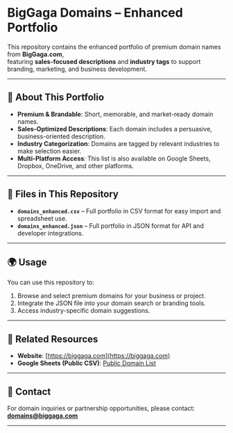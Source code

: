 # BigGaga Domains – Enhanced Portfolio

This repository contains the enhanced portfolio of premium domain names from **BigGaga.com**,  
featuring **sales-focused descriptions** and **industry tags** to support branding, marketing, and business development.

---

## 📌 About This Portfolio
- **Premium & Brandable**: Short, memorable, and market-ready domain names.
- **Sales-Optimized Descriptions**: Each domain includes a persuasive, business-oriented description.
- **Industry Categorization**: Domains are tagged by relevant industries to make selection easier.
- **Multi-Platform Access**: This list is also available on Google Sheets, Dropbox, OneDrive, and other platforms.

---

## 📂 Files in This Repository
- **`domains_enhanced.csv`** – Full portfolio in CSV format for easy import and spreadsheet use.
- **`domains_enhanced.json`** – Full portfolio in JSON format for API and developer integrations.

---

## 🌍 Usage
You can use this repository to:
1. Browse and select premium domains for your business or project.
2. Integrate the JSON file into your domain search or branding tools.
3. Access industry-specific domain suggestions.

---

## 🔗 Related Resources
- **Website**: [https://biggaga.com](https://biggaga.com)  
- **Google Sheets (Public CSV)**: [Public Domain List](https://docs.google.com/spreadsheets/d/e/2PACX-1vT9_5BDFQw0Li8_d7kD8dQ3YWtjfkFDchuSmMUWGmnV1mjmiaEmjhZG244sVlR40adZwhne9r9qn5ix/pub?gid=1529694897&single=true&output=csv)

---

## 📧 Contact
For domain inquiries or partnership opportunities, please contact: **domains@biggaga.com**

---
